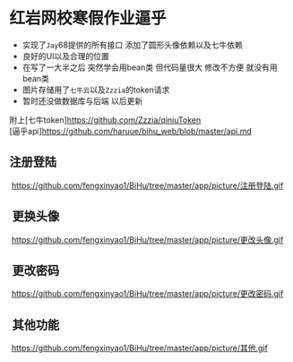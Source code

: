 红岩网校寒假作业逼乎
====

* 实现了`Jay`68提供的所有接口 添加了圆形头像依赖以及七牛依赖<br>
* 良好的UI以及合理的位置<br>
* 在写了一大半之后 突然学会用bean类 但代码量很大 修改不方便 就没有用bean类<br>
* 图片存储用了`七牛云`以及`Zzzia`的token请求<br>
* 暂时还没做数据库与后端 以后更新


附上[七牛token]https://github.com/Zzzia/qiniuToken<br>
[逼乎api]https://github.com/haruue/bihu_web/blob/master/api.md


注册登陆<br>
-----
  https://github.com/fengxinyao1/BiHu/tree/master/app/picture/注册登陆.gif
  
  更换头像<br>
-----
  https://github.com/fengxinyao1/BiHu/tree/master/app/picture/更改头像.gif
  
  更改密码<br>
-----
  https://github.com/fengxinyao1/BiHu/tree/master/app/picture/更改密码.gif
  
  其他功能<br>
-----
  https://github.com/fengxinyao1/BiHu/tree/master/app/picture/其他.gif
  
  
